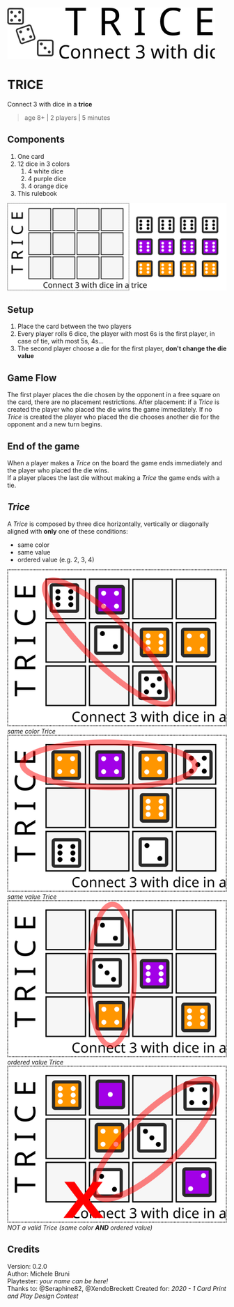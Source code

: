 ![Logo](https://raw.githubusercontent.com/migius/trice-boardgame/master/Art/logo.svg)

# TRICE
Connect 3 with dice in a **trice**
> age 8+ | 2 players | 5 minutes

## Components
1. One card
1. 12 dice in 3 colors
   1. 4 white dice
   1. 4 purple dice
   1. 4 orange dice
1. This rulebook

![Components](https://raw.githubusercontent.com/migius/trice-boardgame/master/Art/components.svg)

## Setup
1. Place the card between the two players
1. Every player rolls 6 dice, the player with most 6s is the first player, in case of tie, with most 5s, 4s...
1. The second player choose a die for the first player, __don't change the die value__

## Game Flow
The first player places the die chosen by the opponent in a free square on the card, there are no placement restrictions. After placement: if a _Trice_ is created the player who placed the die wins the game immediately.
If no _Trice_ is created the player who placed the die chooses another die for the opponent and a new turn begins.

## End of the game
When a player makes a _Trice_ on the board the game ends immediately and the player who placed the die wins.  
If a player places the last die without making a _Trice_ the game ends with a tie.

## _Trice_
A _Trice_ is composed by three dice horizontally, vertically or diagonally aligned with __only__ one of these conditions:
* same color
* same value
* ordered value (e.g. 2, 3, 4)

![Example 1](https://raw.githubusercontent.com/migius/trice-boardgame/master/Art/example1.svg)  
_same color Trice_  
![Example 2](https://raw.githubusercontent.com/migius/trice-boardgame/master/Art/example2.svg)  
_same value Trice_  
![Example 3](https://raw.githubusercontent.com/migius/trice-boardgame/master/Art/example3.svg)  
_ordered value Trice_  
![Example 4](https://raw.githubusercontent.com/migius/trice-boardgame/master/Art/example4.svg)  
_NOT a valid Trice (same color **AND** ordered value)_

## Credits
Version: 0.2.0  
Author: Michele Bruni  
Playtester: _your name can be here!_  
Thanks to: @Seraphine82, @XendoBreckett
Created for: _2020 - 1 Card Print and Play Design Contest_
